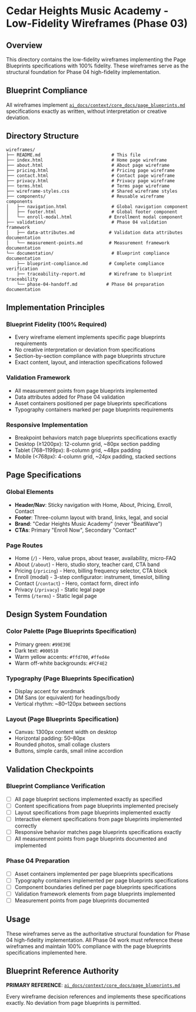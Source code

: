 # Cedar Heights Music Academy - Low-Fidelity Wireframes (Phase 03)

## Overview

This directory contains the low-fidelity wireframes implementing the Page Blueprints specifications with 100% fidelity. These wireframes serve as the structural foundation for Phase 04 high-fidelity implementation.

## Blueprint Compliance

All wireframes implement [`ai_docs/context/core_docs/page_blueprints.md`](../ai_docs/context/core_docs/page_blueprints.md) specifications exactly as written, without interpretation or creative deviation.

## Directory Structure

```
wireframes/
├── README.md                           # This file
├── index.html                          # Home page wireframe
├── about.html                          # About page wireframe
├── pricing.html                        # Pricing page wireframe
├── contact.html                        # Contact page wireframe
├── privacy.html                        # Privacy page wireframe
├── terms.html                          # Terms page wireframe
├── wireframe-styles.css                # Shared wireframe styles
├── components/                         # Reusable wireframe components
│   ├── navigation.html                 # Global navigation component
│   ├── footer.html                     # Global footer component
│   └── enroll-modal.html              # Enrollment modal component
├── validation/                         # Phase 04 validation framework
│   ├── data-attributes.md             # Validation data attributes documentation
│   └── measurement-points.md          # Measurement framework documentation
└── documentation/                      # Blueprint compliance documentation
    ├── blueprint-compliance.md        # Complete compliance verification
    ├── traceability-report.md         # Wireframe to blueprint traceability
    └── phase-04-handoff.md           # Phase 04 preparation documentation
```

## Implementation Principles

### Blueprint Fidelity (100% Required)
- Every wireframe element implements specific page blueprints requirements
- No creative interpretation or deviation from specifications
- Section-by-section compliance with page blueprints structure
- Exact content, layout, and interaction specifications followed

### Validation Framework
- All measurement points from page blueprints implemented
- Data attributes added for Phase 04 validation
- Asset containers positioned per page blueprints specifications
- Typography containers marked per page blueprints requirements

### Responsive Implementation
- Breakpoint behaviors match page blueprints specifications exactly
- Desktop (≥1200px): 12-column grid, ~80px section padding
- Tablet (768–1199px): 8-column grid, ~48px padding
- Mobile (<768px): 4-column grid, ~24px padding, stacked sections

## Page Specifications

### Global Elements
- **Header/Nav**: Sticky navigation with Home, About, Pricing, Enroll, Contact
- **Footer**: Three-column layout with brand, links, legal, and social
- **Brand**: "Cedar Heights Music Academy" (never "BeatWave")
- **CTAs**: Primary "Enroll Now", Secondary "Contact"

### Page Routes
- Home (`/`) - Hero, value props, about teaser, availability, micro-FAQ
- About (`/about`) - Hero, studio story, teacher card, CTA band
- Pricing (`/pricing`) - Hero, billing frequency selector, CTA block
- Enroll (modal) - 3-step configurator: instrument, timeslot, billing
- Contact (`/contact`) - Hero, contact form, direct info
- Privacy (`/privacy`) - Static legal page
- Terms (`/terms`) - Static legal page

## Design System Foundation

### Color Palette (Page Blueprints Specification)
- Primary green: `#99E39E`
- Dark text: `#000510`
- Warm yellow accents: `#ffd700`, `#ffed4e`
- Warm off-white backgrounds: `#FCF4E2`

### Typography (Page Blueprints Specification)
- Display accent for wordmark
- DM Sans (or equivalent) for headings/body
- Vertical rhythm: ~80–120px between sections

### Layout (Page Blueprints Specification)
- Canvas: 1300px content width on desktop
- Horizontal padding: 50–80px
- Rounded photos, small collage clusters
- Buttons, simple cards, small inline accordion

## Validation Checkpoints

### Blueprint Compliance Verification
- [ ] All page blueprint sections implemented exactly as specified
- [ ] Content specifications from page blueprints implemented precisely
- [ ] Layout specifications from page blueprints implemented exactly
- [ ] Interactive element specifications from page blueprints implemented correctly
- [ ] Responsive behavior matches page blueprints specifications exactly
- [ ] All measurement points from page blueprints documented and implemented

### Phase 04 Preparation
- [ ] Asset containers implemented per page blueprints specifications
- [ ] Typography containers implemented per page blueprints specifications
- [ ] Component boundaries defined per page blueprints specifications
- [ ] Validation framework elements from page blueprints implemented
- [ ] Measurement points from page blueprints documented

## Usage

These wireframes serve as the authoritative structural foundation for Phase 04 high-fidelity implementation. All Phase 04 work must reference these wireframes and maintain 100% compliance with the page blueprints specifications implemented here.

## Blueprint Reference Authority

**PRIMARY REFERENCE**: [`ai_docs/context/core_docs/page_blueprints.md`](../ai_docs/context/core_docs/page_blueprints.md)

Every wireframe decision references and implements these specifications exactly. No deviation from page blueprints is permitted.